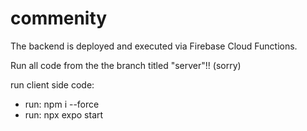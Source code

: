 # commenity


The backend is deployed and executed via Firebase Cloud Functions.

Run all code from the the branch titled "server"!! (sorry)

run client side code: 
- run: npm i --force
- run: npx expo start

